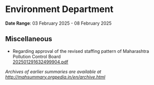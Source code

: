 # Environment Department

**Date Range**: 03 February 2025 - 08 February 2025


## Miscellaneous
- Regarding approval of the revised staffing pattern of Maharashtra Pollution Control Board\
  [202501291632499904.pdf](https://gr.maharashtra.gov.in/Site/Upload/Government%20Resolutions/English/202501291632499904.pdf)


*Archives of earlier summaries are available at http://mahsummary.orgpedia.in/en/archive.html*